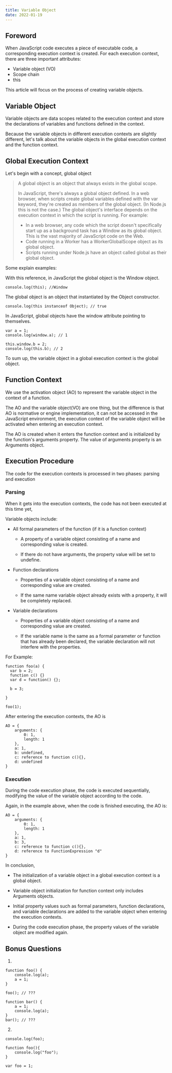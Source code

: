 ```yaml
---
title: Variable Object
date: 2022-01-19
---
```


## Foreword

When JavaScript code executes a piece of executable code, a corresponding execution context is created.
For each execution context, there are three important attributes:

- Variable object (VO)
- Scope chain
- this

This article will focus on the process of creating variable objects.

## Variable Object

Variable objects are data scopes related to the execution context and store the declarations of variables and functions defined in the context.

Because the variable objects in different execution contexts are slightly different, let's talk about the variable objects in the global execution context and the function context.

## Global Execution Context

Let's begin with a concept, global object

> A global object is an object that always exists in the global scope.
>
> In JavaScript, there's always a global object defined. In a web browser, when scripts create global variables defined with the var keyword, they're created as members of the global object. (In Node.js this is not the case.) The global object's interface depends on the execution context in which the script is running. For example:
>
> - In a web browser, any code which the script doesn't specifically start up as a background task has a Window as its global object. This is the vast majority of JavaScript code on the Web.
> - Code running in a Worker has a WorkerGlobalScope object as its global object.
> - Scripts running under Node.js have an object called global as their global object.

Some explain examples:

With this reference, in JavaScript the global object is the Window object.

```
console.log(this); //Window
```

The global object is an object that instantiated by the Object constructor.

```
console.log(this instanceof Object); // true
```

In JavaScript, global objects have the window attribute pointing to themselves.

```
var a = 1;
console.log(window.a); // 1

this.window.b = 2;
console.log(this.b); // 2
```

To sum up, the variable object in a global execution context is the global object.

## Function Context

We use the activation object (AO) to represent the variable object in the context of a function.

The AO and the variable object(VO) are one thing, but the difference is that AO is normative or engine implementation, it can not be accessed in the JavaScript environment, the execution context of the variable object will be activated when entering an execution context.

The AO is created when it enters the function context and is initialized by the function's arguments property. The value of arguments property is an Arguments object.

## Execution Procedure

The code for the execution contexts is processed in two phases: parsing and execution

### Parsing

When it gets into the execution contexts, the code has not been executed at this time yet,

Variable objects include:

- All formal parameters of the function (if it is a function context)

  - A property of a variable object consisting of a name and corresponding value is created.

  - If there do not have arguments, the property value will be set to undefine.

- Function declarations

  - Properties of a variable object consisting of a name and corresponding value are created.

  - If the same name variable object already exists with a property, it will be completely replaced.

- Variable declarations

  - Properties of a variable object consisting of a name and corresponding value are created.

  - If the variable name is the same as a formal parameter or function that has already been declared, the variable declaration will not interfere with the properties.

For Example:

```
function foo(a) {
  var b = 2;
  function c() {}
  var d = function() {};

  b = 3;

}

foo(1);
```

After entering the execution contexts, the AO is

```
AO = {
    arguments: {
        0: 1,
        length: 1
    },
    a: 1,
    b: undefined,
    c: reference to function c(){},
    d: undefined
}
```

### Execution

During the code execution phase, the code is executed sequentially, modifying the value of the variable object according to the code.

Again, in the example above, when the code is finished executing, the AO is:

```
AO = {
    arguments: {
        0: 1,
        length: 1
    },
    a: 1,
    b: 3,
    c: reference to function c(){},
    d: reference to FunctionExpression "d"
}
```

In conclusion,

- The initialization of a variable object in a global execution context is a global object.

- Variable object initialization for function context only includes Arguments objects.

- Initial property values such as formal parameters, function declarations, and variable declarations are added to the variable object when entering the execution contexts.

- During the code execution phase, the property values of the variable object are modified again.

## Bonus Questions

1.

```
function foo() {
    console.log(a);
    a = 1;
}

foo(); // ???

function bar() {
    a = 1;
    console.log(a);
}
bar(); // ???
```

2.

```
console.log(foo);

function foo(){
    console.log("foo");
}

var foo = 1;
```
